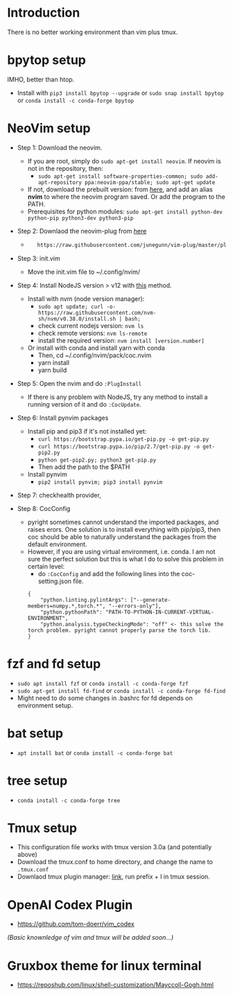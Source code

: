 # Introduction
There is no better working environment than vim plus tmux.

# bpytop setup
IMHO, better than htop.
* Install with ```pip3 install bpytop --upgrade``` or ```sudo snap install bpytop``` or ```conda install -c conda-forge bpytop```

# NeoVim setup
* Step 1: Download the neovim.
  - If you are root, simply do ```sudo apt-get install neovim```. If neovim is not in the repository, then:
    - ```sudo apt-get install software-properties-common; sudo add-apt-repository ppa:neovim-ppa/stable; sudo apt-get update```
  - If not, download the prebuilt version: from [here](https://github.com/neovim/neovim/releases/tag/v0.6.1), and add an alias **nvim** to where the neovim program saved. Or add the program to the PATH.
  - Prerequisites for python modules: ```sudo apt-get install python-dev python-pip python3-dev python3-pip```
* Step 2: Downlaod the neovim-plug from [here](https://github.com/junegunn/vim-plug)
  - ```sh -c 'curl -fLo "${XDG_DATA_HOME:-$HOME/.local/share}"/nvim/site/autoload/plug.vim --create-dirs \
       https://raw.githubusercontent.com/junegunn/vim-plug/master/plug.vim'```
* Step 3: init.vim
  - Move the init.vim file to ~/.config/nvim/
* Step 4: Install NodeJS version > v12 with [this](https://phoenixnap.com/kb/update-node-js-version) method.
  - Install with nvm (node version manager): 
    - ```sudo apt update; curl -o- https://raw.githubusercontent.com/nvm-sh/nvm/v0.38.0/install.sh | bash; ```
    - check current nodejs version: ```nvm ls```
    - check remote versions: ```nvm ls-remote```
    - install the required version: ```nvm install [version.number]```
  - Or install with conda and install yarn with conda
    - Then, cd ~/.config/nvim/pack/coc.nvim
    - yarn install
    - yarn build
* Step 5: Open the nvim and do ```:PlugInstall```
  - If there is any problem with NodeJS, try any method to install a running version of it and do ```:CocUpdate```.
* Step 6: Install pynvim packages
  - Install pip and pip3 if it's not installed yet: 
    - ```curl https://bootstrap.pypa.io/get-pip.py -o get-pip.py```
    - ```curl https://bootstrap.pypa.io/pip/2.7/get-pip.py -o get-pip2.py```
    - ```python get-pip2.py; python3 get-pip.py```
    - Then add the path to the $PATH
  - Install pynvim
    -  ```pip2 install pynvim; pip3 install pynvim```
* Step 7: checkhealth provider, 

* Step 8: CocConfig
  - pyright sometimes cannot understand the imported packages, and raises erors. One solution is to install everything with pip/pip3, then coc should be able to naturally understand the packages from the default environment.
  - However, if you are using virtual environment, i.e. conda. I am not sure the perfect solution but this is what I do to solve this problem in certain level:
    - do ```:CocConfig``` and add the following lines into the coc-setting.json file.
    ```
    {
        "python.linting.pylintArgs": ["--generate-members=numpy.*,torch.*", "--errors-only"],
        "python.pythonPath": "PATH-TO-PYTHON-IN-CURRENT-VIRTUAL-ENVIRONMENT",
        "python.analysis.typeCheckingMode": "off" <- this solve the torch problem. pyright cannot properly parse the torch lib.
    }
    ```



# fzf and fd setup
* ```sudo apt install fzf``` or ```conda install -c conda-forge fzf```
* ```sudo apt-get install fd-find``` or ```conda install -c conda-forge fd-find```
* Might need to do some changes in .bashrc for fd depends on environment setup.

# bat setup
* ```apt install bat``` or ```conda install -c conda-forge bat```

# tree setup
* ```conda install -c conda-forge tree```

# Tmux setup
* This configuration file works with tmux version 3.0a (and potentially above)
* Download the tmux.conf to home directory, and change the name to ```.tmux.conf```
* Downlaod tmux plugin manager: [link](https://github.com/tmux-plugins/tpm), run prefix + I in tmux session.

# OpenAI Codex Plugin
* https://github.com/tom-doerr/vim_codex



*(Basic knownledge of vim and tmux will be added soon...)*

# Gruxbox theme for linux terminal
* https://reposhub.com/linux/shell-customization/Mayccoll-Gogh.html
